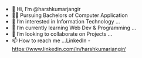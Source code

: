 - 👋 Hi, I’m @harshkumarjangir
- 👨‍💻 Pursuing Bachelors of Computer Application
- 👀 I’m interested in Information Technology ... 
- 🌱 I’m currently learning Web Dev & Programming ...
- 💞️ I’m looking to collaborate on Projects ...
- 📫 How to reach me ...LinkedIn - https://www.linkedin.com/in/harshkumarjangir/

<!---
harshkumarjangir2002/harshkumarjangir2002 is a ✨ special ✨ repository because its `README.md` (this file) appears on your GitHub profile.
You can click the Preview link to take a look at your changes.
--->
